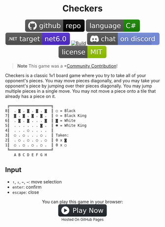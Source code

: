 <h1 align="center">
	Checkers
</h1>

<p align="center">
	<a href="https://github.com/ZacharyPatten/dotnet-console-games" alt="GitHub repo"><img alt="flat" src="../../.github/resources/github-repo-black.svg"></a>
	<a href="https://docs.microsoft.com/en-us/dotnet/csharp/" alt="GitHub repo"><img alt="Language C#" src="../../.github/resources/language-csharp.svg"></a>
	<a href="https://dotnet.microsoft.com/download"><img src="../../.github/resources/dotnet-badge.svg" title="Target Framework" alt="Target Framework"></a>
	<a href="https://github.com/ZacharyPatten/dotnet-console-games/actions"><img src="https://github.com/ZacharyPatten/dotnet-console-games/workflows/Checkers%20Build/badge.svg" title="Goto Build" alt="Build"></a>
	<a href="https://discord.gg/4XbQbwF" alt="Discord"><img src="../../.github/resources/discord-badge.svg" title="Go To Discord Server" alt="Discord"/></a>
	<a href="../../LICENSE" alt="license"><img src="../../.github/resources/license-MIT-green.svg" /></a>
</p>

> **Note** This game was a *[Community Contribution](https://github.com/ZacharyPatten/dotnet-console-games/pull/40)!

Checkers is a classic 1v1 board game where you try to take all of your opponent's pieces. You may move pieces diagonally, and you may take your opponent's piece by jumping over their pieces diagonally. You may jump multiple pieces in a single move. You may not move a piece onto a tile that already has a piece on it.

```
 ╔═══════════════════╗
8║  . ◙ . ◙ . ◙ . ◙  ║ ○ = Black
7║  ◙ . ◙ . ◙ . ◙ .  ║ ☺ = Black King
6║  . ◙ . ◙ . . . ◙  ║ ◙ = White
5║  . . . . . . ◙ .  ║ ☻ = White King
4║  . . . ○ . . . .  ║
3║  ○ . ○ . . . ○ .  ║ Taken:
2║  . ○ . ○ . ○ . ○  ║ 0 x ◙
1║  ○ . ○ . ○ . ○ .  ║ 0 x ○
 ╚═══════════════════╝
    A B C D E F G H
```

## Input

- `↑`, `↓`, `←`, `→`: move selection
- `enter`: confirm
- `escape`: close

<p align="center">
	You can play this game in your browser:
	<br />
	<a href="https://zacharypatten.github.io/dotnet-console-games/Checkers" alt="Play Now">
		<sub><img height="40"src="../../.github/resources/play-badge.svg" title="Play Now" alt="Play Now"/></sub>
	</a>
	<br />
	<sup>Hosted On GitHub Pages</sup>
</p>